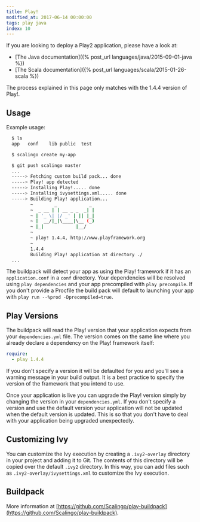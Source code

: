 ```yaml
---
title: Play!
modified_at: 2017-06-14 00:00:00
tags: play java
index: 10
---
```


If you are looking to deploy a Play2 application, please have a look at:

* [The Java documentation]({% post_url languages/java/2015-09-01-java %})
* [The Scala documentation]({% post_url languages/scala/2015-01-26-scala %})

The process explained in this page only matches with the 1.4.4 version of Play!.

## Usage

Example usage:

```bash
  $ ls
  app	conf	lib	public	test

  $ scalingo create my-app

  $ git push scalingo master
  ...
  -----> Fetching custom build pack... done
  -----> Play! app detected
  -----> Installing Play!..... done
  -----> Installing ivysettings.xml..... done
  -----> Building Play! application...
         ~        _            _
         ~  _ __ | | __ _ _  _| |
         ~ | '_ \| |/ _' | || |_|
         ~ |  __/|_|\____|\__ (_)
         ~ |_|            |__/
         ~
         ~ play! 1.4.4, http://www.playframework.org
         ~
         1.4.4
         Building Play! application at directory ./
  ...
```

The buildpack will detect your app as using the Play! framework if it has an
`application.conf` in a `conf` directory. Your dependencies will be resolved
using `play dependencies` and your app precompiled with `play precompile`. If
you don't provide a Procfile the build pack will default to launching your app
with `play run --%prod -Dprecompiled=true`.

## Play Versions

The buildpack will read the Play! version that your application expects from
your `dependencies.yml` file. The version comes on the same line where you
already declare a dependency on the Play! framework itself:

```yaml
require:
  - play 1.4.4
```

If you don't specify a version it will be defaulted for you and you'll see a
warning message in your build output. It is a best practice to specify the
version of the framework that you intend to use.

Once your application is live you can upgrade the Play! version simply by
changing the version in your `dependencies.yml`. If you don't specify a version
and use the default version your application will not be updated when the
default version is updated. This is so that you don't have to deal with your
application being upgraded unexpectedly.

## Customizing Ivy

You can customize the Ivy execution by creating a `.ivy2-overlay` directory in
your project and adding it to Git. The contents of this directory will be
copied over the default `.ivy2` directory. In this way, you can add files such
as `.ivy2-overlay/ivysettings.xml` to customize the Ivy execution.

## Buildpack

More information at
[https://github.com/Scalingo/play-buildpack](https://github.com/Scalingo/play-buildpack).
